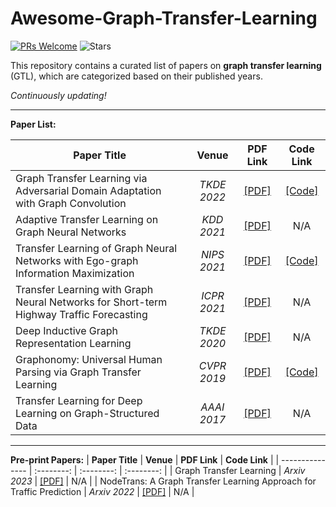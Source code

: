 # Awesome-Graph-Transfer-Learning
[![PRs Welcome](https://img.shields.io/badge/PRs-welcome-yellow.svg)](https://github.com/YuanchenBei/Awesome-Graph-Transfer-Learning) 
![Stars](https://img.shields.io/github/stars/YuanchenBei/Awesome-Graph-Transfer-Learning?color=green) 

This repository contains a curated list of papers on **graph transfer learning** (GTL), which are categorized based on their published years.

*Continuously updating!*

---
**Paper List:**

| **Paper Title** | **Venue** | **PDF Link** | **Code Link** |
| --------------- | :--------: | :--------: | :--------: | 
| Graph Transfer Learning via Adversarial Domain Adaptation with Graph Convolution | _TKDE 2022_ | [[PDF]](https://arxiv.org/pdf/1909.01541.pdf) | [[Code]](https://github.com/daiquanyu/AdaGCN_TKDE) |
| Adaptive Transfer Learning on Graph Neural Networks | _KDD 2021_ | [[PDF]](https://dl.acm.org/doi/pdf/10.1145/3447548.3467450) | N/A |
| Transfer Learning of Graph Neural Networks with Ego-graph Information Maximization | _NIPS 2021_ | [[PDF]](https://proceedings.neurips.cc/paper/2021/file/0dd6049f5fa537d41753be6d37859430-Paper.pdf) | [[Code]](https://github.com/GentleZhu/EGI) | 
| Transfer Learning with Graph Neural Networks for Short-term Highway Traffic Forecasting | _ICPR 2021_ | [[PDF]](https://arxiv.org/pdf/2004.08038.pdf) | N/A | 
| Deep Inductive Graph Representation Learning | _TKDE 2020_ | [[PDF]](https://ieeexplore.ieee.org/stamp/stamp.jsp?arnumber=8519335) | N/A |
| Graphonomy: Universal Human Parsing via Graph Transfer Learning | _CVPR 2019_ | [[PDF]](https://openaccess.thecvf.com/content_CVPR_2019/papers/Gong_Graphonomy_Universal_Human_Parsing_via_Graph_Transfer_Learning_CVPR_2019_paper.pdf) | [[Code]](https://github.com/Gaoyiminggithub/Graphonomy) |
| Transfer Learning for Deep Learning on Graph-Structured Data | _AAAI 2017_ |[[PDF]](https://ojs.aaai.org/index.php/AAAI/article/download/10904/10763) | N/A |

---
**Pre-print Papers:**
| **Paper Title** | **Venue** | **PDF Link** | **Code Link** |
| --------------- | :--------: | :--------: | :--------: | 
| Graph Transfer Learning | _Arxiv 2023_ | [[PDF]](https://par.nsf.gov/servlets/purl/10313472) | N/A |
| NodeTrans: A Graph Transfer Learning Approach for Traffic Prediction | _Arxiv 2022_ | [[PDF]](https://arxiv.org/pdf/2207.01301.pdf) | N/A |


